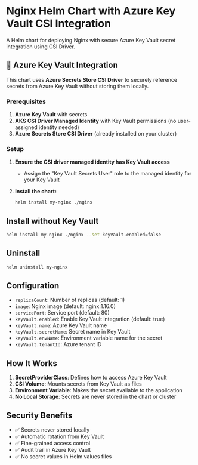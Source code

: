 # Nginx Helm Chart with Azure Key Vault CSI Integration

A Helm chart for deploying Nginx with secure Azure Key Vault secret integration using CSI Driver.

## 🔐 Azure Key Vault Integration

This chart uses **Azure Secrets Store CSI Driver** to securely reference secrets from Azure Key Vault without storing them locally.

### Prerequisites

1. **Azure Key Vault** with secrets
2. **AKS CSI Driver Managed Identity** with Key Vault permissions (no user-assigned identity needed)
3. **Azure Secrets Store CSI Driver** (already installed on your cluster)

### Setup

1. **Ensure the CSI driver managed identity has Key Vault access**
   - Assign the "Key Vault Secrets User" role to the managed identity for your Key Vault

2. **Install the chart:**
   ```bash
   helm install my-nginx ./nginx
   ```

## Install without Key Vault

```bash
helm install my-nginx ./nginx --set keyVault.enabled=false
```

## Uninstall

```bash
helm uninstall my-nginx
```

## Configuration

- `replicaCount`: Number of replicas (default: 1)
- `image`: Nginx image (default: nginx:1.16.0)
- `servicePort`: Service port (default: 80)
- `keyVault.enabled`: Enable Key Vault integration (default: true)
- `keyVault.name`: Azure Key Vault name
- `keyVault.secretName`: Secret name in Key Vault
- `keyVault.envName`: Environment variable name for the secret
- `keyVault.tenantId`: Azure tenant ID

## How It Works

1. **SecretProviderClass**: Defines how to access Azure Key Vault
2. **CSI Volume**: Mounts secrets from Key Vault as files
3. **Environment Variable**: Makes the secret available to the application
4. **No Local Storage**: Secrets are never stored in the chart or cluster

## Security Benefits

- ✅ Secrets never stored locally
- ✅ Automatic rotation from Key Vault
- ✅ Fine-grained access control
- ✅ Audit trail in Azure Key Vault
- ✅ No secret values in Helm values files 